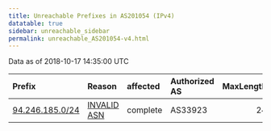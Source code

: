 ```yaml
---
title: Unreachable Prefixes in AS201054 (IPv4)
datatable: true
sidebar: unreachable_sidebar
permalink: unreachable_AS201054-v4.html
---
```


Data as of 2018-10-17 14:35:00 UTC


<div class="datatable-begin"></div>

| Prefix                                                   | Reason                                                                                                  | affected   | Authorized AS   |   MaxLength | Anchor                                         |   unreachable /24s |
|:---------------------------------------------------------|:--------------------------------------------------------------------------------------------------------|:-----------|:----------------|------------:|:-----------------------------------------------|-------------------:|
| [94.246.185.0/24](https://stat.ripe.net/94.246.185.0/24) | [INVALID ASN](https://rpki-validator.ripe.net/announcement-preview?asn=AS201054&prefix=94.246.185.0/24) | complete   | AS33923         |          24 | [RIPE](unreachable_RIPE_NCC_RPKI_Root-v4.html) |                  1 |

<div class="datatable-end"></div>